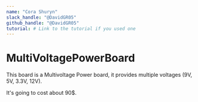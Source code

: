 ```yaml
---
name: "Cora Shuryn"
slack_handle: "@DavidGR05"
github_handle: "@DavidGR05"
tutorial: # Link to the tutorial if you used one
---
```


# MultiVoltagePowerBoard

This board is a Multivoltage Power board, it provides multiple voltages (9V, 5V, 3.3V, 12V).

It's going to cost about 90$.  
